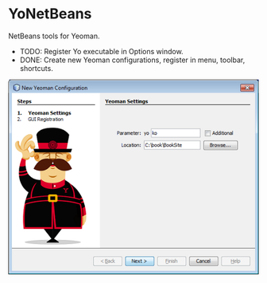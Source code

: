 # YoNetBeans
NetBeans tools for Yeoman.

<ul>
<li>TODO: Register Yo executable in Options window.
<li>DONE: Create new Yeoman configurations, register in menu, toolbar, shortcuts.</li>
</ul>

![Alt text](/screenshots/yoko.png?raw=true "Optional Title")
